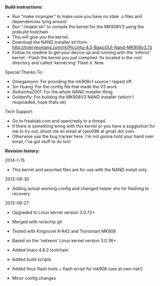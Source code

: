 **Build instructions:**
- Run "make mrproper" to make sure you have no stale .o files and dependencies lying around
- Run "./maker.sh" to compile the kernel for the MK908V3 using the prebuild toolchain
 - This will give you the kernel.
- Download the NAND installer kit from: http://tyleryeomans.com/rk/PicUntu-4.5-BasicGUI-Nand-MK908v3.7z
- Follow its readme to get your device up and running with the 'inferior' kernel.
-Flash the kernel you just compiled. Its located in the root directory and called 'kernel.img' Flash it. Now.


Special Thanks To:
- Omegamoon: For providing the mk908v1 source I ripped off.
- Sin Huang: For the config file that made the V3 work
- Aloksinha2001: For the whole NAND installer thing
- Goldenfly: For building the MK908V3 NAND installer (which I reuploaded, hope thats ok)

Tech Support:
- Go to freaktab.com and open/reply to a thread.
- If there is something wring with this kernel or you have a suggestion for me to try out, shoot me an email at tyeo098 at gmail dot com.
 - Otherwise use the bug tracker here. I'm not gonna hold your hand over email, I've got stuff to do too!


**Revision history:**

2014-1-15
- This kernel and assorted files are for use with the NAND install only.

2013-09-30
- Adding actual working config and changed helper shs for flashing to recovery

2013-09-27:
- Upgraded to Linux kernel version 3.0.72+
- Merged with rockchip git
- Tested with Kingnovel K-R42 and Tronsmart MK908

- Based on the 'netxeon' Linux kernel version 3.0.36+
- Added linaro 4.8.2 toolchain
- Added build scripts
- Added linux flash tools + flash script for mk908 (use at own risk!)
- Minor config changes

